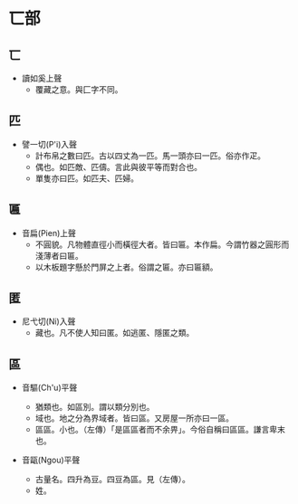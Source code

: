 # 匸部

## 匸

- 讀如奚上聲
    - 覆藏之意。與匚字不同。

## 匹

- 譬一切(P'i)入聲
    - 計布帛之數曰匹。古以四丈為一匹。馬一頭亦曰一匹。俗亦作疋。
    - 偶也。如匹敵、匹儔。言此與彼平等而對合也。
    - 單隻亦曰匹。如匹夫、匹婦。

## 匾

- 音扁(Pien)上聲
    - 不圓貌。凡物體直徑小而橫徑大者。皆曰匾。本作扁。今謂竹器之圓形而淺薄者曰匾。
    - 以木板題字懸於門屏之上者。俗謂之匾。亦曰匾額。

## 匿

- 尼弋切(Ni)入聲
    - 藏也。凡不使人知曰匿。如逃匿、隱匿之類。

## 區

- 音驅(Ch'u)平聲
    - 猶類也。如區別。謂以類分別也。
    - 域也。地之分為界域者。皆曰區。又房屋一所亦曰一區。
    - 區區。小也。（左傳）「是區區者而不余畀」。今俗自稱曰區區。謙言卑末也。

- 音甌(Ngou)平聲
    - 古量名。四升為豆。四豆為區。見（左傳）。
    - 姓。

